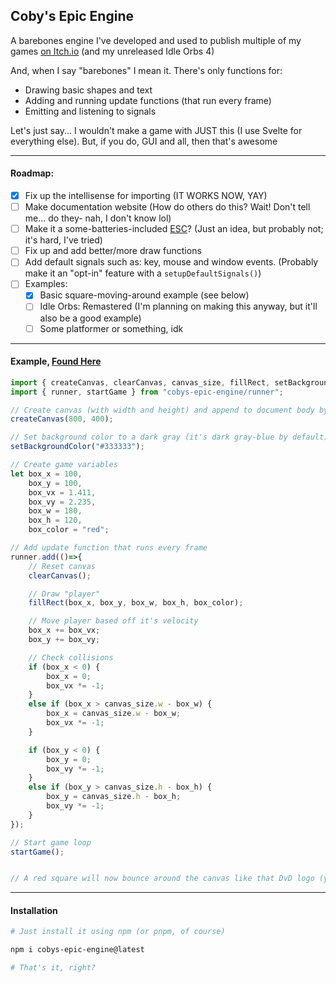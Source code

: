 ## Coby's Epic Engine

A barebones engine I've developed and used to publish multiple of my games [on Itch.io](https://jacoby-y.itch.io/) (and my unreleased Idle Orbs 4)

And, when I say "barebones" I mean it. There's only functions for:
- Drawing basic shapes and text
- Adding and running update functions (that run every frame)
- Emitting and listening to signals

Let's just say... I wouldn't make a game with JUST this (I use Svelte for everything else). But, if you do, GUI and all, then that's awesome

___

#### Roadmap:
- [x] Fix up the intellisense for importing (IT WORKS NOW, YAY)
- [ ] Make documentation website (How do others do this? Wait! Don't tell me... do they- nah, I don't know lol)
- [ ] Make it a some-batteries-included [ESC](https://en.wikipedia.org/wiki/Entity_component_system)? (Just an idea, but probably not; it's hard, I've tried)
- [ ] Fix up and add better/more draw functions
- [ ] Add default signals such as: key, mouse and window events. (Probably make it an "opt-in" feature with a `setupDefaultSignals()`)
- [ ] Examples:
    - [x] Basic square-moving-around example (see below)
    - [ ] Idle Orbs: Remastered (I'm planning on making this anyway, but it'll also be a good example)
    - [ ] Some platformer or something, idk

___

#### Example, [Found Here](https://github.com/jacoby-y/cobys-epic-engine_example-1/)
```js
import { createCanvas, clearCanvas, canvas_size, fillRect, setBackgroundColor } from "cobys-epic-engine/draw";
import { runner, startGame } from "cobys-epic-engine/runner";

// Create canvas (with width and height) and append to document body by default
createCanvas(800, 400);

// Set background color to a dark gray (it's dark gray-blue by default)
setBackgroundColor("#333333");

// Create game variables
let box_x = 100,
    box_y = 100,
    box_vx = 1.411,
    box_vy = 2.235,
    box_w = 180, 
    box_h = 120, 
    box_color = "red";

// Add update function that runs every frame
runner.add(()=>{
    // Reset canvas
    clearCanvas();

    // Draw "player"
    fillRect(box_x, box_y, box_w, box_h, box_color);

    // Move player based off it's velocity
    box_x += box_vx;
    box_y += box_vy;

    // Check collisions
    if (box_x < 0) {
        box_x = 0;
        box_vx *= -1;
    }
    else if (box_x > canvas_size.w - box_w) {
        box_x = canvas_size.w - box_w;
        box_vx *= -1;
    }

    if (box_y < 0) {
        box_y = 0;
        box_vy *= -1;
    }
    else if (box_y > canvas_size.h - box_h) {
        box_y = canvas_size.h - box_h;
        box_vy *= -1;
    }
});

// Start game loop
startGame();


// A red square will now bounce around the canvas like that DvD logo (ya know what I mean?)
```

___

#### Installation
```bash
# Just install it using npm (or pnpm, of course)

npm i cobys-epic-engine@latest

# That's it, right?
```
